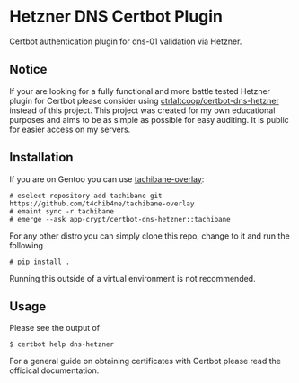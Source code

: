 # Hetzner DNS Certbot Plugin

Certbot authentication plugin for dns-01 validation via Hetzner.

## Notice

If your are looking for a fully functional and more battle tested Hetzner plugin for Certbot please consider using [ctrlaltcoop/certbot-dns-hetzner](https://github.com/ctrlaltcoop/certbot-dns-hetzner) instead of this project. This project was created for my own educational purposes and aims to be as simple as possible for easy auditing. It is public for easier access on my servers.

## Installation

If you are on Gentoo you can use [tachibane-overlay](https://github.com/t4chib4ne/tachibane-overlay):

```shell
# eselect repository add tachibane git https://github.com/t4chib4ne/tachibane-overlay
# emaint sync -r tachibane
# emerge --ask app-crypt/certbot-dns-hetzner::tachibane
```

For any other distro you can simply clone this repo, change to it and run the following

```shell
# pip install .
```

Running this outside of a virtual environment is not recommended.

## Usage

Please see the output of

```shell
$ certbot help dns-hetzner
```

For a general guide on obtaining certificates with Certbot please read the officical documentation.
